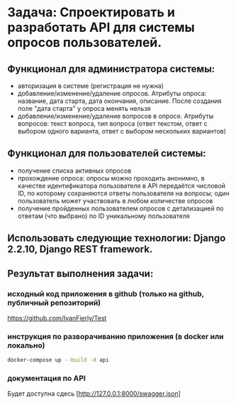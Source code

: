# Задача: Cпроектировать и разработать API для системы опросов пользователей.

## Функционал для администратора системы:

- авторизация в системе (регистрация не нужна)
- добавление/изменение/удаление опросов. Атрибуты опроса: название, дата старта, дата окончания, описание. После создания поле "дата старта" у опроса менять нельзя
- добавление/изменение/удаление вопросов в опросе. Атрибуты вопросов: текст вопроса, тип вопроса (ответ текстом, ответ с выбором одного варианта, ответ с выбором нескольких вариантов)

## Функционал для пользователей системы:

- получение списка активных опросов
- прохождение опроса: опросы можно проходить анонимно, в качестве идентификатора пользователя в API передаётся числовой ID, по которому сохраняются ответы пользователя на вопросы; один пользователь может участвовать в любом количестве опросов
- получение пройденных пользователем опросов с детализацией по ответам (что выбрано) по ID уникальному пользователя

## Использовать следующие технологии: Django 2.2.10, Django REST framework.

## Результат выполнения задачи:
### исходный код приложения в github (только на github, публичный репозиторий)
https://github.com/IvanFierly/Test
### инструкция по разворачиванию приложения (в docker или локально)
```bash
docker-compose up --build -d api
```
### документация по API
Будет доступна сдесь [http://127.0.0.1:8000/swagger.json]

